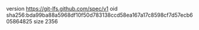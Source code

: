 version https://git-lfs.github.com/spec/v1
oid sha256:bda99ba88a5968df10f50d783138ccd58ea167a17c8598cf7d57ecb605864825
size 2356

